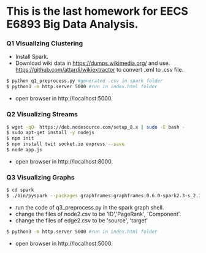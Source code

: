 # This is the last homework for EECS E6893 Big Data Analysis.
### Q1 Visualizing Clustering 
- Install Spark.
- Download wiki data in https://dumps.wikimedia.org/ and use. https://github.com/attardi/wikiextractor to convert .xml to .csv file.
```sh
$ python q1_preprocess.py #generated .csv in spark folder
$ python3 -m http.server 5000 #run in index.html folder
```
- open browser in http://localhost:5000.
### Q2 Visualizing Streams 
```sh
$ wget -qO- https://deb.nodesource.com/setup_8.x | sudo -E bash -
$ sudo apt-get install -y nodejs
$ npm init
$ npm install twit socket.io express --save
$ node app.js 
```
- open browser in http://localhost:8000.

### Q3 Visualizing Graphs 
```sh
$ cd spark
$ ./bin/pyspark --packages graphframes:graphframes:0.6.0-spark2.3-s_2.11

```
- run the code of q3_preprocess.py in the spark graph shell.
- change the files of node2.csv to be 'ID','PageRank', 'Component'.
- change the files of edge2.csv to be 'source', 'target'
```sh
$ python3 -m http.server 5000 #run in index.html folder
```
- open browser in http://localhost:5000.